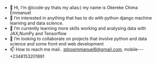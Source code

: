 - 👋 Hi, I’m @icode-py thats my alias:) my name is Okereke Chima Emmanuel
- 👀 I’m interested in anything that has to do with python django machine learning and data science.
- 🌱 I’m currently learning more skills working and analysing data with JAX,NumPy and Tensorflow
- 💞️ I’m looking to collaborate on projects that involve python and data science and some front end web development
- 📫 How to reach me mail.. stinoemmanuel6@gmail.com, mobile--- +2348153201891

<!---
icode-py/icode-py is a ✨ special ✨ repository because its `README.md` (this file) appears on your GitHub profile.
You can click the Preview link to take a look at your changes.
--->
